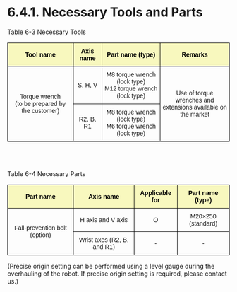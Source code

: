﻿# 6.4.1. Necessary Tools and Parts

Table 6-3 Necessary Tools
<style type="text/css">
.tg  {border-collapse:collapse;border-spacing:0;}
.tg td{border-color:black;border-style:solid;border-width:1px;font-family:Arial, sans-serif;font-size:14px;
  overflow:hidden;padding:10px 5px;word-break:normal;}
.tg th{border-color:black;border-style:solid;border-width:1px;font-family:Arial, sans-serif;font-size:14px;
  font-weight:normal;overflow:hidden;padding:10px 5px;word-break:normal;}
.tg .tg-jafi{background-color:#f8f8be;color:#000000; font-weight:bold;text-align:center;vertical-align:middle}
.tg .tg-nrix{text-align:center;vertical-align:middle}
</style>
<table class="tg">
<thead>
  <tr>
    <th class="tg-jafi">Tool name</th>
    <th class="tg-jafi">Axis name</th>
    <th class="tg-jafi">Part name (type)</th>
    <th class="tg-jafi">Remarks</th>
  </tr>
</thead>
<tbody>
  <tr>
    <td class="tg-nrix" rowspan="2">Torque wrench<br>(to be prepared by the customer)</td>
    <td class="tg-nrix">S, H, V</td>
    <td class="tg-nrix">M8 torque wrench (lock type)<br>M12 torque wrench (lock type)</td>
    <td class="tg-nrix" rowspan="2">Use of torque wrenches and <br> extensions available on the market</td>
  </tr>
  <tr>
    <td class="tg-nrix">R2, B, R1</td>
    <td class="tg-nrix">M8 torque wrench (lock type)<br>M6 torque wrench (lock type)
</td>
  </tr>
</tbody>
</table>

<br></br>

Table 6-4 Necessary Parts
<style type="text/css">
.tg  {border-collapse:collapse;border-spacing:0;}
.tg td{border-color:black;border-style:solid;border-width:1px;font-family:Arial, sans-serif;font-size:14px;
  overflow:hidden;padding:10px 5px;word-break:normal;}
.tg th{border-color:black;border-style:solid;border-width:1px;font-family:Arial, sans-serif;font-size:14px;
  font-weight:normal;overflow:hidden;padding:10px 5px;word-break:normal;}
.tg .tg-jafi{background-color:#f8f8be;font-weight:bold;text-align:center;vertical-align:middle}
.tg .tg-nrix{text-align:center;vertical-align:middle}
</style>
<table class="tg">
<thead>
  <tr>
    <th class="tg-jafi">Part name</th>
    <th class="tg-jafi">Axis name</th>
    <th class="tg-jafi">Applicable for</th>
    <th class="tg-jafi">Part name (type)</th>
  </tr>
</thead>
<tbody>
  <tr>
    <td class="tg-nrix" rowspan="2">Fall-prevention bolt (option)</td>
    <td class="tg-nrix">H axis and V axis</td>
    <td class="tg-nrix">O</td>
    <td class="tg-nrix">M20×250 (standard)</td>
  </tr>
  <tr>
    <td class="tg-nrix">Wrist axes (R2, B, and R1)</td>
    <td class="tg-nrix">-</td>
    <td class="tg-nrix">-</td>
  </tr>
</tbody>
</table>



(Precise origin setting can be performed using a level gauge during the overhauling of the robot. If precise origin setting is required, please contact us.)